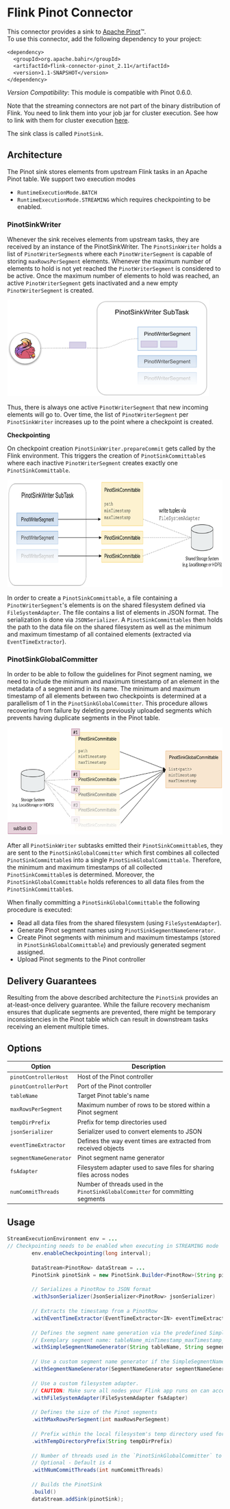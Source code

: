 <!--
{% comment %}
Licensed under the Apache License, Version 2.0 (the "License");
you may not use this file except in compliance with the License.
You may obtain a copy of the License at

http://www.apache.org/licenses/LICENSE-2.0

Unless required by applicable law or agreed to in writing, software
distributed under the License is distributed on an "AS IS" BASIS,
WITHOUT WARRANTIES OR CONDITIONS OF ANY KIND, either express or implied.
See the License for the specific language governing permissions and
limitations under the License.
{% endcomment %}
--> 

# Flink Pinot Connector

This connector provides a sink to [Apache Pinot](http://pinot.apache.org/)™.  
To use this connector, add the following dependency to your project:

    <dependency>
      <groupId>org.apache.bahir</groupId>
      <artifactId>flink-connector-pinot_2.11</artifactId>
      <version>1.1-SNAPSHOT</version>
    </dependency>

*Version Compatibility*: This module is compatible with Pinot 0.6.0.

Note that the streaming connectors are not part of the binary distribution of Flink. You need to link them into your job jar for cluster execution.
See how to link with them for cluster execution [here](https://ci.apache.org/projects/flink/flink-docs-release-1.2/dev/linking.html).

The sink class is called `PinotSink`.

## Architecture

The Pinot sink stores elements from upstream Flink tasks in an Apache Pinot table.
We support two execution modes
* `RuntimeExecutionMode.BATCH`
* `RuntimeExecutionMode.STREAMING` which requires checkpointing to be enabled.

### PinotSinkWriter

Whenever the sink receives elements from upstream tasks, they are received by an instance of the PinotSinkWriter.
The `PinotSinkWriter` holds a list of `PinotWriterSegment`s where each `PinotWriterSegment` is capable of storing `maxRowsPerSegment` elements.
Whenever the maximum number of elements to hold is not yet reached the `PinotWriterSegment` is considered to be active.
Once the maximum number of elements to hold was reached, an active `PinotWriterSegment` gets inactivated and a new empty `PinotWriterSegment` is created.

<img height="225" alt="PinotSinkWriter" src="docs/images/PinotSinkWriter.png">

Thus, there is always one active `PinotWriterSegment` that new incoming elements will go to.
Over time, the list of `PinotWriterSegment` per `PinotSinkWriter` increases up to the point where a checkpoint is created.

**Checkpointing**

On checkpoint creation `PinotSinkWriter.prepareCommit` gets called by the Flink environment.
This triggers the creation of `PinotSinkCommittable`s where each inactive `PinotWriterSegment` creates exactly one `PinotSinkCommittable`.

<img height="250" alt="PinotSinkWriter prepareCommit" src="docs/images/PinotSinkWriter_prepareCommit.png">

In order to create a `PinotSinkCommittable`, a file containing a `PinotWriterSegment`'s elements is on the shared filesystem defined via `FileSystemAdapter`.
The file contains a list of elements in JSON format. The serialization is done via `JSONSerializer`.
A `PinotSinkCommittables` then holds the path to the data file on the shared filesystem as well as the minimum and maximum timestamp of all contained elements (extracted via `EventTimeExtractor`).


### PinotSinkGlobalCommitter

In order to be able to follow the guidelines for Pinot segment naming, we need to include the minimum and maximum timestamp of an element in the metadata of a segment and in its name.
The minimum and maximum timestamp of all elements between two checkpoints is determined at a parallelism of 1 in the `PinotSinkGlobalCommitter`.
This procedure allows recovering from failure by deleting previously uploaded segments which prevents having duplicate segments in the Pinot table.

<img height="250" alt="PinotSinkGlobalCommitter combine" src="docs/images/PinotSinkGlobalCommitter_combine.png">

After all `PinotSinkWriter` subtasks emitted their `PinotSinkCommittable`s, they are sent to the `PinotSinkGlobalCommitter` which first combines all collected `PinotSinkCommittable`s into a single `PinotSinkGlobalCommittable`.
Therefore, the minimum and maximum timestamps of all collected `PinotSinkCommittable`s is determined. 
Moreover, the `PinotSinkGlobalCommittable` holds references to all data files from the `PinotSinkCommittable`s.

When finally committing a `PinotSinkGlobalCommittable` the following procedure is executed:
* Read all data files from the shared filesystem (using `FileSystemAdapter`).
* Generate Pinot segment names using `PinotSinkSegmentNameGenerator`.
* Create Pinot segments with minimum and maximum timestamps (stored in `PinotSinkGlobalCommittable`) and previously generated segment assigned.
* Upload Pinot segments to the Pinot controller


## Delivery Guarantees

Resulting from the above described architecture the `PinotSink` provides an at-least-once delivery guarantee.
While the failure recovery mechanism ensures that duplicate segments are prevented, there might be temporary inconsistencies in the Pinot table which can result in downstream tasks receiving an element multiple times.

## Options

| Option                 | Description                                                                      |
| ---------------------- | -------------------------------------------------------------------------------- | 
| `pinotControllerHost`  | Host of the Pinot controller                                                     |
| `pinotControllerPort`  | Port of the Pinot controller                                                     |
| `tableName`            | Target Pinot table's name                                                        |
| `maxRowsPerSegment`    | Maximum number of rows to be stored within a Pinot segment                       |
| `tempDirPrefix`         | Prefix for temp directories used                                                  |
| `jsonSerializer`       | Serializer used to convert elements to JSON                                      |
| `eventTimeExtractor`   | Defines the way event times are extracted from received objects                   |
| `segmentNameGenerator` | Pinot segment name generator                                                     |
| `fsAdapter`            | Filesystem adapter used to save files for sharing files across nodes               |
| `numCommitThreads`     | Number of threads used in the `PinotSinkGlobalCommitter` for committing segments |

## Usage

```java
StreamExecutionEnvironment env = ...
// Checkpointing needs to be enabled when executing in STREAMING mode
        env.enableCheckpointing(long interval);

        DataStream<PinotRow> dataStream = ...
        PinotSink pinotSink = new PinotSink.Builder<PinotRow>(String pinotControllerHost, String pinotControllerPort, String tableName)

        // Serializes a PinotRow to JSON format
        .withJsonSerializer(JsonSerializer<PinotRow> jsonSerializer)

        // Extracts the timestamp from a PinotRow
        .withEventTimeExtractor(EventTimeExtractor<IN> eventTimeExtractor)

        // Defines the segment name generation via the predefined SimpleSegmentNameGenerator
        // Exemplary segment name: tableName_minTimestamp_maxTimestamp_segmentNamePostfix_0
        .withSimpleSegmentNameGenerator(String tableName, String segmentNamePostfix)

        // Use a custom segment name generator if the SimpleSegmentNameGenerator does not work for your use case
        .withSegmentNameGenerator(SegmentNameGenerator segmentNameGenerator)

        // Use a custom filesystem adapter. 
        // CAUTION: Make sure all nodes your Flink app runs on can access the shared filesystem via the provided FileSystemAdapter
        .withFileSystemAdapter(FileSystemAdapter fsAdapter)

        // Defines the size of the Pinot segments
        .withMaxRowsPerSegment(int maxRowsPerSegment)

        // Prefix within the local filesystem's temp directory used for storing intermediate files
        .withTempDirectoryPrefix(String tempDirPrefix)
        
        // Number of threads used in the `PinotSinkGlobalCommitter` to commit a batch of segments
        // Optional - Default is 4
        .withNumCommitThreads(int numCommitThreads)

        // Builds the PinotSink
        .build()
        dataStream.addSink(pinotSink);
```
